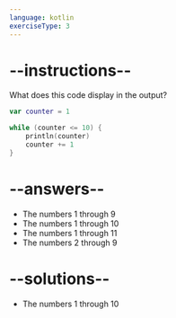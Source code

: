```yaml
---
language: kotlin
exerciseType: 3
---
```


# --instructions--

What does this code display in the output?
```kotlin
var counter = 1

while (counter <= 10) {
    println(counter)
    counter += 1
}
```

# --answers--

- The numbers 1 through 9
- The numbers 1 through 10
- The numbers 1 through 11
- The numbers 2 through 9

# --solutions--

- The numbers 1 through 10

